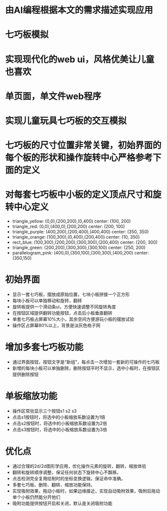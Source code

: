 # 由AI编程根据本文的需求描述实现应用
# 七巧板模拟
# 实现现代化的web ui，风格优美让儿童也喜欢
# 单页面，单文件web程序
# 实现儿童玩具七巧板的交互模拟
# 七巧板的尺寸位置非常关键，初始界面的每个板的形状和操作旋转中心严格参考下面的定义
# 对每套七巧板中小板的定义顶点尺寸和旋转中心定义
 - triangle_yellow: (0,0),(200,200),(0,400) center: (100, 200)
 - triangle_red: (0,0),(400,0),(200,200) center: (200, 100)
 - triangle_purple: (400,200),(200,400),(400,400) center: (350, 350)
 - triangle_orange: (100,300),(0,400),(200,400) center: (10, 350)
 - rect_blue: (100,300),(200,200),(300,300),(200,400) center: (200, 300)
 - triangle_green: (200,200),(300,300),(300,100) center: (250, 200)
 - parallelogram_pink: (400,0),(300,100),(300,300),(400,200) center: (350,150)

# 初始界面
 - 显示一套七巧板，摆放成原始位置，七块小板拼接一个正方形
 - 每块小板可以单独移动和旋转，翻转
 - 旋转板提供一个滑动条ui，方便快速调整不同旋转角度
 - 在按钮区域提供翻转功能按钮，点击后小板垂直翻转
 - 单套七巧板占屏幕10%大小，其余空间方便游玩小板的摆放试验
 - 操作区占屏幕80%以上，背景是淡灰色格子网
# 增加多套七巧板功能
 - 通过界面按钮，按钮文字是“新组”，每点击一次增加一套新的可操作的七巧板
 - 新增的每块小板可以单独删除，删除按钮平时不显示，选中小板时，在按钮区提供删除按钮

# 单板缩放功能
 - 操作区常驻显示三个按钮s1 s2 s3
 - 点击s1按钮时，将选中的小板缩放系数设置为1倍
 - 点击s2按钮时，将选中的小板缩放系数设置为2倍
 - 点击s3按钮时，将选中的小板缩放系数设置为3倍

# 优化点
 - 通过合理的2d/2d图形学应用，优化操作元素的旋转，翻转，缩放体验
 - 翻转和旋转顺序调整，保证任何状态下旋转中心不飘移。
 - 点击检测完全复用绘制时的坐标变换逻辑，保证命中准确。
 - 多套七巧板、删除、翻转、缩放功能保持。
 - 实现吸附效果，拖动小板时，如果边缘接近，实现自动吸附效果，吸附后拖动单个小板仍然能分开他们
 - 吸附功能提供按钮开启和关闭，默认是关闭吸附功能

